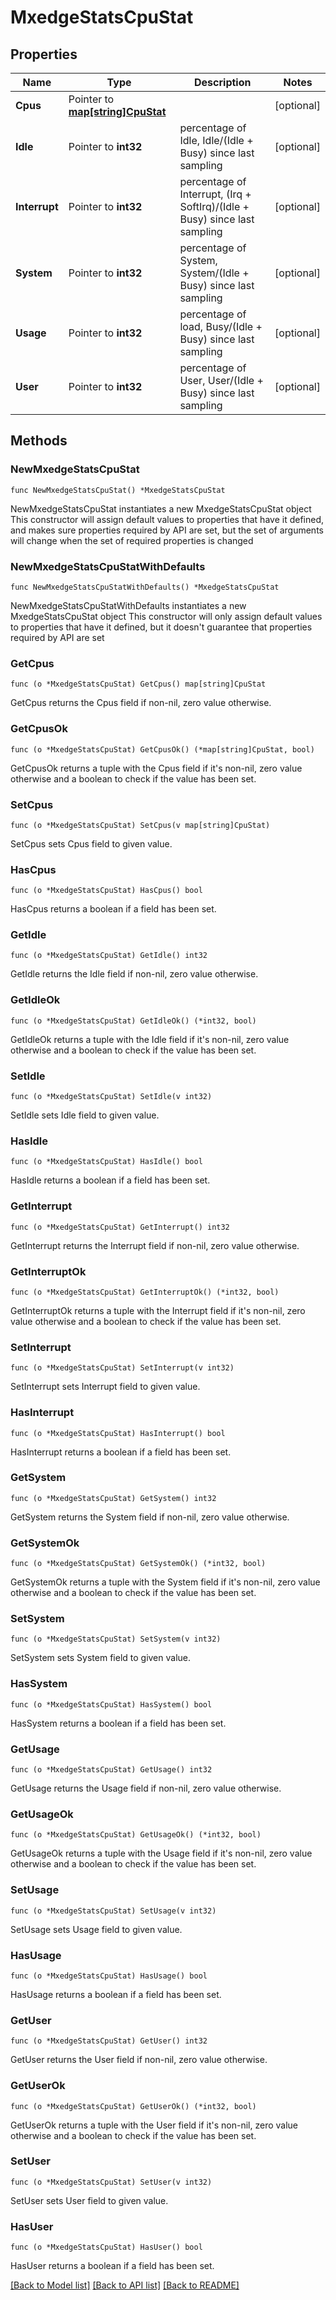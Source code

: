 # MxedgeStatsCpuStat

## Properties

Name | Type | Description | Notes
------------ | ------------- | ------------- | -------------
**Cpus** | Pointer to [**map[string]CpuStat**](CpuStat.md) |  | [optional] 
**Idle** | Pointer to **int32** | percentage of Idle, Idle/(Idle + Busy) since last sampling | [optional] 
**Interrupt** | Pointer to **int32** | percentage of Interrupt, (Irq + SoftIrq)/(Idle + Busy) since last sampling | [optional] 
**System** | Pointer to **int32** | percentage of System, System/(Idle + Busy) since last sampling | [optional] 
**Usage** | Pointer to **int32** | percentage of load, Busy/(Idle + Busy) since last sampling | [optional] 
**User** | Pointer to **int32** | percentage of User, User/(Idle + Busy) since last sampling | [optional] 

## Methods

### NewMxedgeStatsCpuStat

`func NewMxedgeStatsCpuStat() *MxedgeStatsCpuStat`

NewMxedgeStatsCpuStat instantiates a new MxedgeStatsCpuStat object
This constructor will assign default values to properties that have it defined,
and makes sure properties required by API are set, but the set of arguments
will change when the set of required properties is changed

### NewMxedgeStatsCpuStatWithDefaults

`func NewMxedgeStatsCpuStatWithDefaults() *MxedgeStatsCpuStat`

NewMxedgeStatsCpuStatWithDefaults instantiates a new MxedgeStatsCpuStat object
This constructor will only assign default values to properties that have it defined,
but it doesn't guarantee that properties required by API are set

### GetCpus

`func (o *MxedgeStatsCpuStat) GetCpus() map[string]CpuStat`

GetCpus returns the Cpus field if non-nil, zero value otherwise.

### GetCpusOk

`func (o *MxedgeStatsCpuStat) GetCpusOk() (*map[string]CpuStat, bool)`

GetCpusOk returns a tuple with the Cpus field if it's non-nil, zero value otherwise
and a boolean to check if the value has been set.

### SetCpus

`func (o *MxedgeStatsCpuStat) SetCpus(v map[string]CpuStat)`

SetCpus sets Cpus field to given value.

### HasCpus

`func (o *MxedgeStatsCpuStat) HasCpus() bool`

HasCpus returns a boolean if a field has been set.

### GetIdle

`func (o *MxedgeStatsCpuStat) GetIdle() int32`

GetIdle returns the Idle field if non-nil, zero value otherwise.

### GetIdleOk

`func (o *MxedgeStatsCpuStat) GetIdleOk() (*int32, bool)`

GetIdleOk returns a tuple with the Idle field if it's non-nil, zero value otherwise
and a boolean to check if the value has been set.

### SetIdle

`func (o *MxedgeStatsCpuStat) SetIdle(v int32)`

SetIdle sets Idle field to given value.

### HasIdle

`func (o *MxedgeStatsCpuStat) HasIdle() bool`

HasIdle returns a boolean if a field has been set.

### GetInterrupt

`func (o *MxedgeStatsCpuStat) GetInterrupt() int32`

GetInterrupt returns the Interrupt field if non-nil, zero value otherwise.

### GetInterruptOk

`func (o *MxedgeStatsCpuStat) GetInterruptOk() (*int32, bool)`

GetInterruptOk returns a tuple with the Interrupt field if it's non-nil, zero value otherwise
and a boolean to check if the value has been set.

### SetInterrupt

`func (o *MxedgeStatsCpuStat) SetInterrupt(v int32)`

SetInterrupt sets Interrupt field to given value.

### HasInterrupt

`func (o *MxedgeStatsCpuStat) HasInterrupt() bool`

HasInterrupt returns a boolean if a field has been set.

### GetSystem

`func (o *MxedgeStatsCpuStat) GetSystem() int32`

GetSystem returns the System field if non-nil, zero value otherwise.

### GetSystemOk

`func (o *MxedgeStatsCpuStat) GetSystemOk() (*int32, bool)`

GetSystemOk returns a tuple with the System field if it's non-nil, zero value otherwise
and a boolean to check if the value has been set.

### SetSystem

`func (o *MxedgeStatsCpuStat) SetSystem(v int32)`

SetSystem sets System field to given value.

### HasSystem

`func (o *MxedgeStatsCpuStat) HasSystem() bool`

HasSystem returns a boolean if a field has been set.

### GetUsage

`func (o *MxedgeStatsCpuStat) GetUsage() int32`

GetUsage returns the Usage field if non-nil, zero value otherwise.

### GetUsageOk

`func (o *MxedgeStatsCpuStat) GetUsageOk() (*int32, bool)`

GetUsageOk returns a tuple with the Usage field if it's non-nil, zero value otherwise
and a boolean to check if the value has been set.

### SetUsage

`func (o *MxedgeStatsCpuStat) SetUsage(v int32)`

SetUsage sets Usage field to given value.

### HasUsage

`func (o *MxedgeStatsCpuStat) HasUsage() bool`

HasUsage returns a boolean if a field has been set.

### GetUser

`func (o *MxedgeStatsCpuStat) GetUser() int32`

GetUser returns the User field if non-nil, zero value otherwise.

### GetUserOk

`func (o *MxedgeStatsCpuStat) GetUserOk() (*int32, bool)`

GetUserOk returns a tuple with the User field if it's non-nil, zero value otherwise
and a boolean to check if the value has been set.

### SetUser

`func (o *MxedgeStatsCpuStat) SetUser(v int32)`

SetUser sets User field to given value.

### HasUser

`func (o *MxedgeStatsCpuStat) HasUser() bool`

HasUser returns a boolean if a field has been set.


[[Back to Model list]](../README.md#documentation-for-models) [[Back to API list]](../README.md#documentation-for-api-endpoints) [[Back to README]](../README.md)


